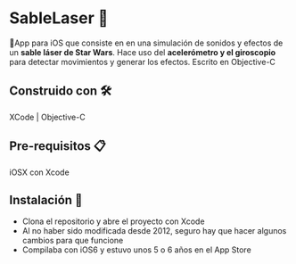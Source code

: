 <h1>SableLaser 📱</h1>
<p>
📍App para iOS que consiste en en una simulación de sonidos y efectos de un <strong>sable láser de Star Wars</strong>.
Hace uso del <strong>acelerómetro y el giroscopio</strong> para detectar movimientos y generar los efectos. 
Escrito en Objective-C</p>

<h2>Construido con 🛠️</h2>
<p>XCode | Objective-C</p>

<h2>Pre-requisitos 📋</h2>
<p>iOSX con Xcode</p>

<h2>Instalación 🔧</h2>
<ul>
    <li>Clona el repositorio y abre el proyecto con Xcode</li>
    <li>Al no haber sido modificada desde 2012, seguro hay que hacer algunos cambios para que funcione</li>
    <li>Compilaba con iOS6 y estuvo unos 5 o 6 años en el App Store</li>
</ul>